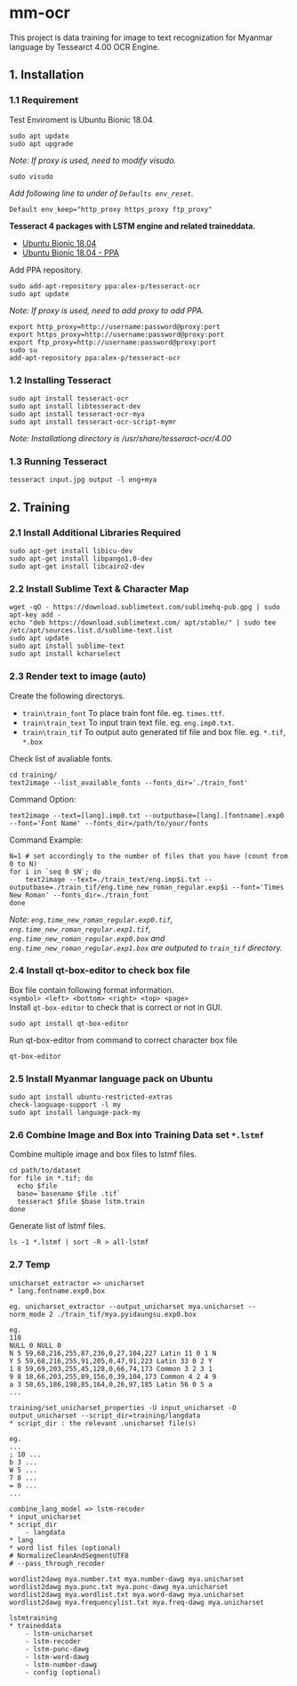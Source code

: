 # mm-ocr

This project is data training for image to text recognization for Myanmar language by Tessearct 4.00 OCR Engine. 

## 1. Installation

### 1.1 Requirement

Test Enviroment is Ubuntu Bionic 18.04.

    sudo apt update
    sudo apt upgrade

*Note: If proxy is used, need to modify visudo.*

    sudo visudo
    
*Add following line to under of `Defaults env_reset`.*

    Default env_keep="http_proxy https_proxy ftp_proxy"
    
**Tesseract 4 packages with LSTM engine and related traineddata.**

* [Ubuntu Bionic 18.04](https://packages.ubuntu.com/bionic/tesseract-ocr-all) 
* [Ubuntu Bionic 18.04 - PPA ](https://launchpad.net/~alex-p/+archive/ubuntu/tesseract-ocr?field.series_filter=bionic)

Add PPA repository.

    sudo add-apt-repository ppa:alex-p/tesseract-ocr
    sudo apt update
    
*Note: If proxy is used, need to add proxy to add PPA.*

    export http_proxy=http://username:password@proxy:port
    export https_proxy=http://username:password@proxy:port
    export ftp_proxy=http://username:password@proxy:port
    sudo su
    add-apt-repository ppa:alex-p/tesseract-ocr

### 1.2 Installing Tesseract

    sudo apt install tesseract-ocr
    sudo apt install libtesseract-dev
    sudo apt install tesseract-ocr-mya
    sudo apt install tesseract-ocr-script-mymr
    
*Note: Installationg directory is /usr/share/tesseract-ocr/4.00*
    
### 1.3 Running Tesseract

    tesseract input.jpg output -l eng+mya
    
## 2. Training

### 2.1 Install Additional Libraries Required

    sudo apt-get install libicu-dev
    sudo apt-get install libpango1.0-dev
    sudo apt-get install libcairo2-dev
    
### 2.2 Install Sublime Text & Character Map

    wget -qO - https://download.sublimetext.com/sublimehq-pub.gpg | sudo apt-key add -
    echo "deb https://download.sublimetext.com/ apt/stable/" | sudo tee /etc/apt/sources.list.d/sublime-text.list
    sudo apt update
    sudo apt install sublime-text
    sudo apt install kcharselect
    
### 2.3 Render text to image (auto)

Create the following directorys.

- `train\train_font` To place train font file. eg. `times.ttf`.
- `train\train_text` To input train text file. eg. `eng.imp0.txt`.
- `train\train_tif`  To output auto generated tif file and box file. eg. `*.tif`, `*.box`

Check list of avaliable fonts.

    cd training/
    text2image --list_available_fonts --fonts_dir='./train_font'

Command Option:

    text2image --text=[lang].imp0.txt --outputbase=[lang].[fontname].exp0 --font='Font Name' --fonts_dir=/path/to/your/fonts

Command Example:
```Shell
N=1 # set accordingly to the number of files that you have (count from 0 to N)
for i in `seq 0 $N`; do
    text2image --text=./train_text/eng.imp$i.txt --outputbase=./train_tif/eng.time_new_roman_regular.exp$i --font='Times New Roman' --fonts_dir=./train_font
done
```
*Note: `eng.time_new_roman_regular.exp0.tif`, `eng.time_new_roman_regular.exp1.tif`, `eng.time_new_roman_regular.exp0.box` and `eng.time_new_roman_regular.exp1.box` are outputed to `train_tif` directory.*

### 2.4 Install qt-box-editor to check box file

Box file contain following format information.</br> 
`<symbol> <left> <bottom> <right> <top> <page>`</br>
Install `qt-box-editor` to check that is correct or not in GUI.

    sudo apt install qt-box-editor

Run qt-box-editor from command to correct character box file

    qt-box-editor
    
### 2.5 Install Myanmar language pack on Ubuntu

    sudo apt install ubuntu-restricted-extras
    check-language-support -l my
    sudo apt install language-pack-my
    
### 2.6 Combine Image and Box into Training Data set `*.lstmf`

Combine multiple image and box files to lstmf files.

```shell
cd path/to/dataset
for file in *.tif; do
  echo $file
  base=`basename $file .tif`
  tesseract $file $base lstm.train
done
```

Generate list of lstmf files.

    ls -1 *.lstmf | sort -R > all-lstmf

### 2.7 Temp
```
unicharset_extractor => unicharset
* lang.fontname.exp0.box

eg. unicharset_extractor --output_unicharset mya.unicharset --norm_mode 2 ./train_tif/mya.pyidaungsu.exp0.box

eg.
110
NULL 0 NULL 0
N 5 59,68,216,255,87,236,0,27,104,227 Latin 11 0 1 N
Y 5 59,68,216,255,91,205,0,47,91,223 Latin 33 0 2 Y
1 8 59,69,203,255,45,128,0,66,74,173 Common 3 2 3 1
9 8 18,66,203,255,89,156,0,39,104,173 Common 4 2 4 9
a 3 58,65,186,198,85,164,0,26,97,185 Latin 56 0 5 a
...

training/set_unicharset_properties -U input_unicharset -O output_unicharset --script_dir=training/langdata
* script_dir : the relevant .unicharset file(s)

eg.
...
; 10 ...
b 3 ...
W 5 ...
7 8 ...
= 0 ...
...

combine_lang_model => lstm-recoder
* input_unicharset
* script_dir
	- langdata
* lang
* word list files (optional)
# NormalizeCleanAndSegmentUTF8
# --pass_through_recoder

wordlist2dawg mya.number.txt mya.number-dawg mya.unicharset
wordlist2dawg mya.punc.txt mya.punc-dawg mya.unicharset
wordlist2dawg mya.wordlist.txt mya.word-dawg mya.unicharset
wordlist2dawg mya.frequencylist.txt mya.freq-dawg mya.unicharset

lstmtraining
* traineddata
	- lstm-unicharset
	- lstm-recoder
	- lstm-punc-dawg
	- lstm-word-dawg
	- lstm-number-dawg
	- config (optional)
```
